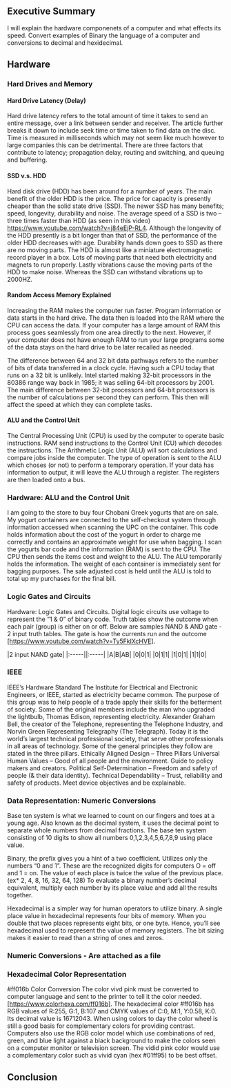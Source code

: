 ## Executive Summary
I will explain the hardware componenets of a computer and what effects its speed. Convert examples of Binary the language of a computer  and conversions to decimal and hexidecimal.

## Hardware
### Hard Drives and Memory
#### Hard Drive Latency  (Delay)

Hard drive latency refers to the total amount of time it takes to send an entire message, over a link between sender and receiver.  The article further breaks it down to include seek time or time taken to find data on the disc. Time is measured in milliseconds which may not seem like much however to large companies this can be detrimental. There are three factors that contribute to latency; propagation delay, routing and switching, and queuing and buffering.

#### SSD v.s. HDD

Hard disk drive (HDD) has been around for a number of years. The main benefit of the older HDD is the price.  The price for capacity is presently cheaper than the solid state drive (SSD).  The newer SSD has many benefits; speed, longevity, durability and noise. The average speed of a SSD is two – three times faster than HDD (as seen in this video) https://www.youtube.com/watch?v=j84eEjP-RL4.  Although the longevity of the HDD presently is a bit longer than that of SSD, the performance of the older HDD decreases with age. Durability hands down goes to SSD as there are no moving parts. The HDD is almost like a miniature electromagnetic record player in a box.  Lots of moving parts that need both electricity and magnets to run properly. Lastly vibrations cause the moving parts of the HDD to make noise.  Whereas the SSD can withstand vibrations up to 2000HZ.

#### Random Access Memory Explained

Increasing the RAM makes the computer run faster. Program information or data starts in the hard drive. The data then is loaded into the RAM where the CPU can access the data.  If your computer has a large amount of RAM this process goes seamlessly from one area directly to the next.  However, if your computer does not have enough RAM to run your large programs some of the data stays on the hard drive to be later recalled as needed.

The difference between 64 and 32 bit data pathways refers to the number of bits of data transferred in a clock cycle. Having such a CPU today that runs on a 32 bit is unlikely. Intel started making 32-bit processors in the 80386 range way back in 1985; it was selling 64-bit processors by 2001. The main difference between 32-bit processors and 64-bit processors is the number of calculations per second they can perform.  This then will affect the speed at which they can complete tasks. 

#### ALU and the Control Unit

The Central Processing Unit (CPU) is used by the computer to operate basic instructions. RAM send instructions to the Control Unit (CU) which decodes the instructions. The Arithmetic Logic Unit (ALU) will sort calculations and compare jobs inside the computer. The type of operation is sent to the ALU which choses (or not) to perform a temporary operation. If your data has information to output, it will leave the ALU through a register. The registers are then loaded onto a bus.   

   
### Hardware: ALU and the Control Unit

I am going to the store to buy four Chobani Greek yogurts that are on sale. My yogurt containers are connected to the self-checkout system through information accessed when scanning the UPC on the container. This code holds information about the cost of the yogurt in order to charge me correctly and contains an approximate weight for use when bagging. I scan the yogurts bar code and the information (RAM) is sent to the CPU.  The CPU then sends the items cost and weight to the ALU.  The ALU temporarily holds the information. The weight of each container is immediately sent for bagging purposes. The sale adjusted cost is held until the ALU is told to total up my purchases for the final bill. 

### Logic Gates and Circuits

Hardware: Logic Gates and Circuits. 
Digital logic circuits use voltage to represent the “1 & 0” of binary code. Truth tables show the outcome when each pair (group) is either on or off. Below are samples NAND & AND gate -  2 input truth tables.  The gate is how the currents run and the outcome [https://www.youtube.com/watch?v=Ty5FklXcHVE].


|2 input NAND gate|
|:-----||:-----|
|A|B|AB|
|0|0|1|
|0|1|1|
|1|0|1|
|1|1|0|
  
   




  
### IEEE

IEEE’s Hardware Standard
	The Institute for Electrical and Electronic Engineers, or IEEE, started as electricity became common. The purpose of this group was to help people of a trade apply their skills for the betterment of society. Some of the original members include the man who upgraded the lightbulb, Thomas Edison, representing electricity. Alexander Graham Bell, the creator of the Telephone, representing the Telephone Industry, and Norvin Green Representing Telegraphy (The Telegraph). Today it is the world’s largest technical professional society, that serve other professionals in all areas of technology.  Some of the general principles they follow are stated in the three pillars. 
Ethically Aligned Design – Three Pillars
Universal Human Values – Good of all people and the environment.  Guide to policy makers and creators.
Political Self-Determination – Freedom and safety of people (& their data identity).
Technical Dependability – Trust, reliability and safety of products.  Meet device objectives and be explainable.


### Data Representation: Numeric Conversions

Base ten system is what we learned to count on our fingers and toes at a young age. Also known as the decimal system, it uses the decimal point to separate whole numbers from decimal fractions. The base ten system consisting of 10 digits to show all numbers 0,1,2,3,4,5,6,7,8,9 using place value.

Binary, the prefix gives you a hint of a two coefficient.  Utilizes only the numbers “0 and 1”.  These are the recognized digits for computers O = off and 1 = on.  The value of each place is twice the value of the previous place.  (ex* 2, 4, 8, 16, 32, 64, 128) To evaluate a binary number’s decimal equivalent, multiply each number by its place value and add all the results together.

Hexadecimal is a simpler way for human operators to utilize binary.  A single place value in hexadecimal represents four bits of memory. When you double that two places represents eight bits, or one byte. Hence, you’ll see hexadecimal used to represent the value of memory registers. The bit sizing makes it easier to read than a string of ones and zeros.

### Numeric Conversions - Are attached as a file

### Hexadecimal Color Representation

#ff016b Color Conversion
The color vivd pink must be converted to computer language and sent to the printer to tell it the color needed. [https://www.colorhexa.com/ff016b]. The hexadecimal color #ff016b has RGB values of R:255, G:1, B:107 and CMYK values of C:0, M:1, Y:0.58, K:0. Its decimal value is 16712043. When using colors to day the color wheel is still a good basis for complementary colors for providing contrast.  Computers also use the RGB color model which use combinations of red, green, and blue light against a black background to make the colors seen on a computer monitor or television screen. The vidid pink color would use a complementary color such as vivid cyan (hex #01ff95) to be best offset. 



## Conclusion
